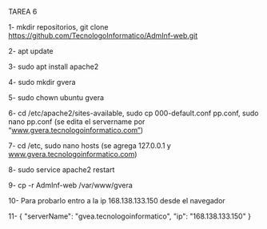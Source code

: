 TAREA 6

1- mkdir repositorios, git clone https://github.com/TecnologoInformatico/AdmInf-web.git

2- apt update

3- sudo apt install apache2

4- sudo mkdir gvera

5- sudo chown ubuntu gvera

6- cd /etc/apache2/sites-available, sudo cp 000-default.conf pp.conf, sudo nano pp.conf (se edita el servername por “www.gvera.tecnologoinformatico.com”)

7- cd /etc, sudo nano hosts (se agrega 127.0.0.1 y www.gvera.tecnologoinformatico.com)

8- sudo service apache2 restart

9- cp -r AdmInf-web /var/www/gvera

10- Para probarlo entro a la ip 168.138.133.150 desde el navegador

11- {
    "serverName": "gvea.tecnologoinformatico",
    "ip": "168.138.133.150"
}
